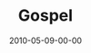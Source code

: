 ---
layout: message
category: message
series: "Lavish"
title: "Gospel"
date: 2010-05-09-00-00
message_id: 619
audio: "http://s3.amazonaws.com/crossroads-media/messages/audio/Lavish1.mp3"
audio-duration: "36:42"
program: "http://s3.amazonaws.com/crossroads-media/documents/05_08-09_10Program.pdf"
description: "Brian Tome talks about why the gospel is good news."
video: "http://s3.amazonaws.com/crossroads-media/messages/video/Lavish1.mp4"
video-duration: "36:42"
video-image: "http://s3.amazonaws.com/crossroads-media/images/Lavish1-still.jpg"
tag: 
 - tome
 - gospel
 - grace
 - lavish
 - jesus
 - love
explicit: false
---